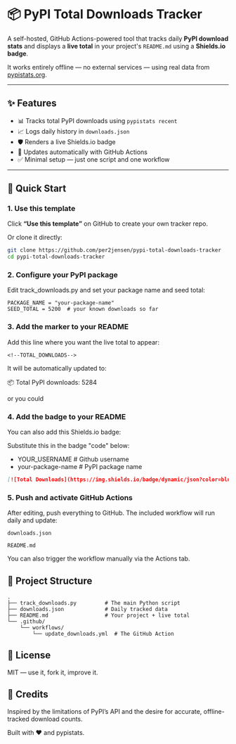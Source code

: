 # 📦 PyPI Total Downloads Tracker

A self-hosted, GitHub Actions-powered tool that tracks daily **PyPI download stats** and displays a **live total** in your project's `README.md` using a **Shields.io badge**.

It works entirely offline — no external services — using real data from [pypistats.org](https://pypistats.org/).

---

## ✨ Features

- 📊 Tracks total PyPI downloads using `pypistats recent`
- 📈 Logs daily history in `downloads.json`
- 🛡️ Renders a live Shields.io badge
- 🔁 Updates automatically with GitHub Actions
- ✅ Minimal setup — just one script and one workflow

---

## 🚀 Quick Start

### 1. Use this template

Click **“Use this template”** on GitHub to create your own tracker repo.

Or clone it directly:
```bash
git clone https://github.com/per2jensen/pypi-total-downloads-tracker
cd pypi-total-downloads-tracker
```

### 2. Configure your PyPI package

Edit track_downloads.py and set your package name and seed total:
```
PACKAGE_NAME = "your-package-name"
SEED_TOTAL = 5200  # your known downloads so far
```

### 3. Add the marker to your README

Add this line where you want the live total to appear:

```
<!--TOTAL_DOWNLOADS-->
```

It will be automatically updated to:

<!--TOTAL_DOWNLOADS--> 📦 Total PyPI downloads: 5284


or you could

### 4. Add the badge to your README

You can also add this Shields.io badge:

Substitute this in the badge "code" below:

-  YOUR_USERNAME       # Github username
-  your-package-name   # PyPI package name

```markdown
[![Total Downloads](https://img.shields.io/badge/dynamic/json?color=blue&label=Total%20Downloads&query=total&url=https%3A%2F%2Fraw.githubusercontent.com%2FYOUR_USERNAME%2Fpypi-total-downloads-tracker%2Fmain%2Fdownloads.json)](https://pypi.org/project/your-package-name/)
```

### 5. Push and activate GitHub Actions

After editing, push everything to GitHub. The included workflow will run daily and update:

    downloads.json

    README.md

You can also trigger the workflow manually via the Actions tab.

## 📁 Project Structure
```text
.
├── track_downloads.py         # The main Python script
├── downloads.json             # Daily tracked data
├── README.md                  # Your project + live total
└── .github/
    └── workflows/
        └── update_downloads.yml  # The GitHub Action
```



## 📖 License

MIT — use it, fork it, improve it.



## 🙌 Credits

Inspired by the limitations of PyPI’s API and the desire for accurate, offline-tracked download counts.

Built with ❤️ and pypistats.








